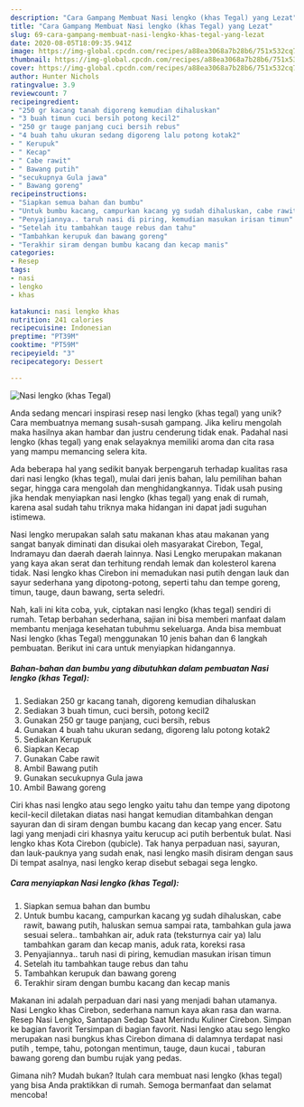 ```yaml
---
description: "Cara Gampang Membuat Nasi lengko (khas Tegal) yang Lezat"
title: "Cara Gampang Membuat Nasi lengko (khas Tegal) yang Lezat"
slug: 69-cara-gampang-membuat-nasi-lengko-khas-tegal-yang-lezat
date: 2020-08-05T18:09:35.941Z
image: https://img-global.cpcdn.com/recipes/a88ea3068a7b28b6/751x532cq70/nasi-lengko-khas-tegal-foto-resep-utama.jpg
thumbnail: https://img-global.cpcdn.com/recipes/a88ea3068a7b28b6/751x532cq70/nasi-lengko-khas-tegal-foto-resep-utama.jpg
cover: https://img-global.cpcdn.com/recipes/a88ea3068a7b28b6/751x532cq70/nasi-lengko-khas-tegal-foto-resep-utama.jpg
author: Hunter Nichols
ratingvalue: 3.9
reviewcount: 7
recipeingredient:
- "250 gr kacang tanah digoreng kemudian dihaluskan"
- "3 buah timun cuci bersih potong kecil2"
- "250 gr tauge panjang cuci bersih rebus"
- "4 buah tahu ukuran sedang digoreng lalu potong kotak2"
- " Kerupuk"
- " Kecap"
- " Cabe rawit"
- " Bawang putih"
- "secukupnya Gula jawa"
- " Bawang goreng"
recipeinstructions:
- "Siapkan semua bahan dan bumbu"
- "Untuk bumbu kacang, campurkan kacang yg sudah dihaluskan, cabe rawit, bawang putih, haluskan semua sampai rata, tambahkan gula jawa sesuai selera.. tambahkan air, aduk rata (teksturnya cair ya) lalu tambahkan garam dan kecap manis, aduk rata, koreksi rasa"
- "Penyajiannya.. taruh nasi di piring, kemudian masukan irisan timun"
- "Setelah itu tambahkan tauge rebus dan tahu"
- "Tambahkan kerupuk dan bawang goreng"
- "Terakhir siram dengan bumbu kacang dan kecap manis"
categories:
- Resep
tags:
- nasi
- lengko
- khas

katakunci: nasi lengko khas 
nutrition: 241 calories
recipecuisine: Indonesian
preptime: "PT39M"
cooktime: "PT59M"
recipeyield: "3"
recipecategory: Dessert

---
```



![Nasi lengko (khas Tegal)](https://img-global.cpcdn.com/recipes/a88ea3068a7b28b6/751x532cq70/nasi-lengko-khas-tegal-foto-resep-utama.jpg)

Anda sedang mencari inspirasi resep nasi lengko (khas tegal) yang unik? Cara membuatnya memang susah-susah gampang. Jika keliru mengolah maka hasilnya akan hambar dan justru cenderung tidak enak. Padahal nasi lengko (khas tegal) yang enak selayaknya memiliki aroma dan cita rasa yang mampu memancing selera kita.

Ada beberapa hal yang sedikit banyak berpengaruh terhadap kualitas rasa dari nasi lengko (khas tegal), mulai dari jenis bahan, lalu pemilihan bahan segar, hingga cara mengolah dan menghidangkannya. Tidak usah pusing jika hendak menyiapkan nasi lengko (khas tegal) yang enak di rumah, karena asal sudah tahu triknya maka hidangan ini dapat jadi suguhan istimewa.

Nasi lengko merupakan salah satu makanan khas atau makanan yang sangat banyak diminati dan disukai oleh masyarakat Cirebon, Tegal, Indramayu dan daerah daerah lainnya. Nasi Lengko merupakan makanan yang kaya akan serat dan terhitung rendah lemak dan kolesterol karena tidak. Nasi lengko khas Cirebon ini memadukan nasi putih dengan lauk dan sayur sederhana yang dipotong-potong, seperti tahu dan tempe goreng, timun, tauge, daun bawang, serta seledri.


Nah, kali ini kita coba, yuk, ciptakan nasi lengko (khas tegal) sendiri di rumah. Tetap berbahan sederhana, sajian ini bisa memberi manfaat dalam membantu menjaga kesehatan tubuhmu sekeluarga. Anda bisa membuat Nasi lengko (khas Tegal) menggunakan 10 jenis bahan dan 6 langkah pembuatan. Berikut ini cara untuk menyiapkan hidangannya.

<!--inarticleads1-->

##### Bahan-bahan dan bumbu yang dibutuhkan dalam pembuatan Nasi lengko (khas Tegal):

1. Sediakan 250 gr kacang tanah, digoreng kemudian dihaluskan
1. Sediakan 3 buah timun, cuci bersih, potong kecil2
1. Gunakan 250 gr tauge panjang, cuci bersih, rebus
1. Gunakan 4 buah tahu ukuran sedang, digoreng lalu potong kotak2
1. Sediakan  Kerupuk
1. Siapkan  Kecap
1. Gunakan  Cabe rawit
1. Ambil  Bawang putih
1. Gunakan secukupnya Gula jawa
1. Ambil  Bawang goreng


Ciri khas nasi lengko atau sego lengko yaitu tahu dan tempe yang dipotong kecil-kecil diletakan diatas nasi hangat kemudian ditambahkan dengan sayuran dan di siram dengan bumbu kacang dan kecap yang encer. Satu lagi yang menjadi ciri khasnya yaitu kerucup aci putih berbentuk bulat. Nasi lengko khas Kota Cirebon (qubicle). Tak hanya perpaduan nasi, sayuran, dan lauk-pauknya yang sudah enak, nasi lengko masih disiram dengan saus Di tempat asalnya, nasi lengko kerap disebut sebagai sega lengko. 

<!--inarticleads2-->

##### Cara menyiapkan Nasi lengko (khas Tegal):

1. Siapkan semua bahan dan bumbu
1. Untuk bumbu kacang, campurkan kacang yg sudah dihaluskan, cabe rawit, bawang putih, haluskan semua sampai rata, tambahkan gula jawa sesuai selera.. tambahkan air, aduk rata (teksturnya cair ya) lalu tambahkan garam dan kecap manis, aduk rata, koreksi rasa
1. Penyajiannya.. taruh nasi di piring, kemudian masukan irisan timun
1. Setelah itu tambahkan tauge rebus dan tahu
1. Tambahkan kerupuk dan bawang goreng
1. Terakhir siram dengan bumbu kacang dan kecap manis


Makanan ini adalah perpaduan dari nasi yang menjadi bahan utamanya. Nasi Lengko khas Cirebon, sederhana namun kaya akan rasa dan warna. Resep Nasi Lengko, Santapan Sedap Saat Merindu Kuliner Cirebon. Simpan ke bagian favorit Tersimpan di bagian favorit. Nasi lengko atau sego lengko merupakan nasi bungkus khas Cirebon dimana di dalamnya terdapat nasi putih , tempe, tahu, potongan mentimun, tauge, daun kucai , taburan bawang goreng dan bumbu rujak yang pedas. 

Gimana nih? Mudah bukan? Itulah cara membuat nasi lengko (khas tegal) yang bisa Anda praktikkan di rumah. Semoga bermanfaat dan selamat mencoba!
